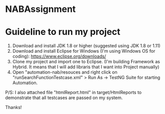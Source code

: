 # NABAssignment

# Guideline to run my project
1. Download and install JDK 1.8 or higher (suggested using JDK 1.8 or 1.11)
2. Download and install Eclipse for Windows (I'm using Windows OS for coding): https://www.eclipse.org/downloads/
3. Clone my project and import one to Eclipse. (I'm building Framework as Hybrid. It means that I will add libraris that I want into Project manually)
4. Open "automation-nab/resouces and right click on "runSearchFunctionTestcase.xml" > Run As -> TestNG Suite for starting Automation.

P/S: I also attached file "htmlReport.html" in target/HtmlReports to demonstrate that all testcases are passed on my system.

Thanks!
